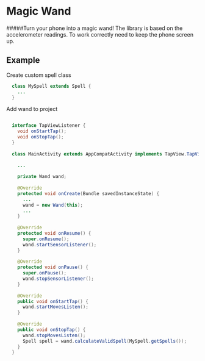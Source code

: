# Magic Wand

#####Turn your phone into a magic wand!
The library is based on the accelerometer readings. 
To work correctly need to keep the phone screen up.

## Example

Create custom spell class
```java
  class MySpell extends Spell {
    ...
  }
```


Add wand to project
```java

  interface TapViewListener {
    void onStartTap();
    void onStopTap();
  }
  
  class MainActivity extends AppCompatActivity implements TapView.TapViewListener {
    
    ...
  
    private Wand wand;
  
    @Override
    protected void onCreate(Bundle savedInstanceState) {
      ...
      wand = new Wand(this);
      ...
    }
  
    @Override
    protected void onResume() {
      super.onResume();
      wand.startSensorListener();
    }
  
    @Override
    protected void onPause() {
      super.onPause();
      wand.stopSensorListener();
    }
  
    @Override
    public void onStartTap() {
      wand.startMovesListen();
    }
  
    @Override
    public void onStopTap() {
      wand.stopMovesListen();
      Spell spell = wand.calculateValidSpell(MySpell.getSpells());
    }
  }

```

